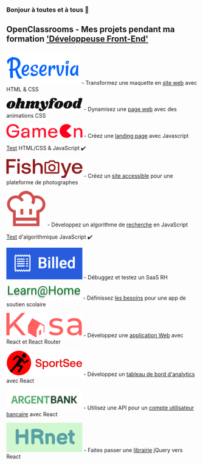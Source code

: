 ### Bonjour à toutes et à tous 👋

## OpenClassrooms - Mes projets pendant ma formation ['Développeuse Front-End'](https://openclassrooms.com/fr/paths/314-developpeur-front-end)

[![LogoProjet2](https://github.com/CathelineOnceUponATime/CathelineGrappin_2_20082021/blob/main/images/logo/Reservia.svg)](https://github.com/CathelineOnceUponATime/CathelineGrappin_2_20082021) - Transformez une maquette en [site web](https://cathelineonceuponatime.github.io/CathelineGrappin_2_20082021) avec HTML & CSS

[![LogoProjet3](https://github.com/CathelineOnceUponATime/CathelineGrappin_3_02102021/blob/main/images/logo/ohmyfood%20fond%20blanc%20(1).png)](https://github.com/CathelineOnceUponATime/CathelineGrappin_3_02102021) - Dynamisez une [page web](
https://cathelineonceuponatime.github.io/CathelineGrappin_3_02102021/) avec des animations CSS

[![LogoProjet4](https://github.com/CathelineOnceUponATime/GameOn-website-FR/blob/master/starterOnly/Logo%20GameOn.png)](https://github.com/CathelineOnceUponATime/GameOn-website-FR) - Créez une [landing page](https://cathelineonceuponatime.github.io/GameOn-website-FR/) avec Javascript

[Test](https://drive.google.com/file/d/1NtFYsO3g6Vsij2fXgqAhvU06kT5H9gPl/view?usp=sharing) HTML/CSS & JavaScript  ✔️

[![LogoProjet6](https://github.com/CathelineOnceUponATime/CathelineGrappin_6_20122021/blob/main/assets/images/logo%20Fisheye.png)](https://github.com/CathelineOnceUponATime/CathelineGrappin_6_20122021) - Créez un [site accessible](https://cathelineonceuponatime.github.io/CathelineGrappin_6_20122021/) pour une plateforme de photographes

[![LogoProjet7](https://github.com/CathelineOnceUponATime/CathelineGrappin_7_09112021/blob/main/images/logo/Logo.svg)](https://github.com/CathelineOnceUponATime/CathelineGrappin_7_09112021) - Développez un algorithme de [recherche](https://cathelineonceuponatime.github.io/CathelineGrappin_7_09112021/) en JavaScript

[Test](https://drive.google.com/file/d/1o0ylTCFqpwTxxYTdFMryIX9soeE0jn5b/view?usp=sharing) d'algorithmique JavaScript ✔️

[![LogoProjet9](https://github.com/CathelineOnceUponATime/Billed-app-FR-Front/blob/main/src/assets/images/Logo%20Billed.png)](https://github.com/CathelineOnceUponATime/Billed-app-FR-Front) - Débuggez et testez un SaaS RH

[![LogoProjet10](https://github.com/CathelineOnceUponATime/CathelineGrappin_10_02022022/blob/main/LearnHome.png)](https://github.com/CathelineOnceUponATime/CathelineGrappin_10_02022022) - Définissez [les besoins](https://www.figma.com/file/LcgcaxUxIq7J6vKlKmNaKb/Learn%40Home?node-id=25%3A9) pour une app de soutien scolaire

[![LogoProjet11](https://github.com/CathelineOnceUponATime/CathelineGrappin_11_28022022/blob/main/src/assets/Logo.png)](https://github.com/CathelineOnceUponATime/CathelineGrappin_11_28022022) - Développez une [application Web](https://kasa-cathelineonceuponatime.netlify.app/) avec React et React Router

[![LogoProjet12](https://github.com/CathelineOnceUponATime/CathelineGrappin_12_10032022/blob/main/src/assets/logo%20sportsee.png)](https://github.com/CathelineOnceUponATime/CathelineGrappin_12_10032022) - Développez un [tableau de bord d'analytics](https://sportsee-onceuponatime.netlify.app/user/12?mocked) avec React

[![LogoProjet13](https://github.com/CathelineOnceUponATime/CathelineGrappin_13_04042022-Front/blob/main/src/assets/argentBankLogo%20petit.png)](https://github.com/CathelineOnceUponATime/CathelineGrappin_13_04042022-Front) - Utilisez une API pour un [compte utilisateur bancaire](https://argentbank-onceuponatime.netlify.app/) avec React

[![LogoProjet14](https://github.com/CathelineOnceUponATime/CathelineGrappin_14_27042022/blob/main/src/assets/Logo%20HRnet%20petit.png)](https://github.com/CathelineOnceUponATime/CathelineGrappin_14_27042022) - Faites passer une [librairie](https://hrnet-cathelineonceuponatime.netlify.app/) jQuery vers React
